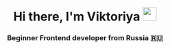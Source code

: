 <h1 align="center">Hi there, I'm Viktoriya
<img src="https://github.com/blackcater/blackcater/raw/main/images/Hi.gif" height="32"/></h1>
<h3 align="center">Beginner Frontend developer from Russia 🇷🇺</h3>
